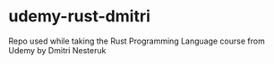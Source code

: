 # udemy-rust-dmitri
Repo used while taking the Rust Programming Language course from Udemy by Dmitri Nesteruk
